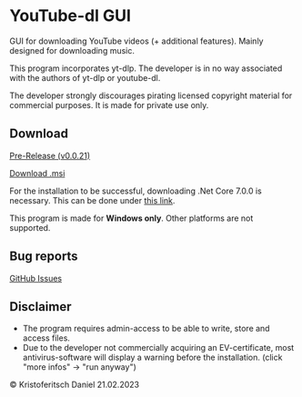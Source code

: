 # YouTube-dl GUI
GUI for downloading YouTube videos (+ additional features). Mainly designed for downloading music.

This program incorporates yt-dlp. The developer is in no way associated with the authors of yt-dlp or youtube-dl.

The developer strongly discourages pirating licensed copyright material for commercial purposes. It is made for private use only.

## Download
[Pre-Release (v0.0.21)](https://github.com/hudriwudi/youtube-dl-GUI/releases/tag/v0.0.21)

[Download .msi](https://github.com/hudriwudi/youtube-dl-GUI/releases/download/v0.0.21/yt-dl-GUI-setup.msi)

For the installation to be successful, downloading .Net Core 7.0.0 is necessary. This can be done under [this link](https://dotnet.microsoft.com/en-us/download/dotnet/thank-you/runtime-desktop-7.0.0-windows-x64-installer?cid=getdotnetcore).

This program is made for **Windows only**. Other platforms are not supported.

## Bug reports
[GitHub Issues](https://github.com/hudriwudi/youtube-dl-GUI/issues/new)

## Disclaimer
* The program requires admin-access to be able to write, store and access files.
* Due to the developer not commercially acquiring an EV-certificate, most antivirus-software will display a warning before the installation. (click "more infos" -> "run anyway")

© Kristoferitsch Daniel
21.02.2023
